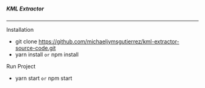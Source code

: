 ##### KML Extractor
---

Installation
- git clone https://github.com/michaeljymsgutierrez/kml-extractor-source-code.git
- yarn install `or` npm install

Run Project
- yarn start `or` npm start
